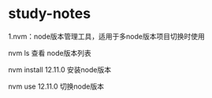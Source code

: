 # study-notes
1.nvm：node版本管理工具，适用于多node版本项目切换时使用

nvm ls 查看 node版本列表

nvm install 12.11.0 安装node版本

nvm use 12.11.0 切换node版本  

